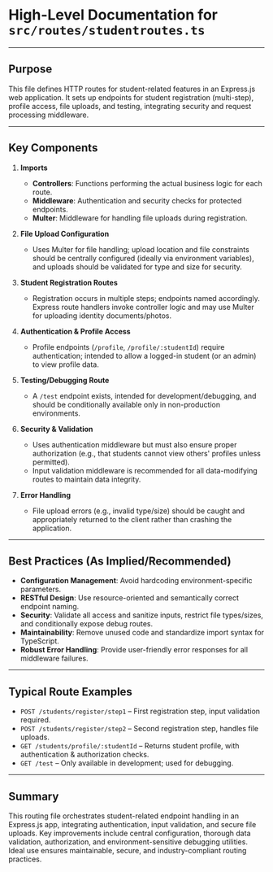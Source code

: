 # High-Level Documentation for `src/routes/studentroutes.ts`

---

## Purpose

This file defines HTTP routes for student-related features in an Express.js web application. It sets up endpoints for student registration (multi-step), profile access, file uploads, and testing, integrating security and request processing middleware.

---

## Key Components

1. **Imports**
   - **Controllers**: Functions performing the actual business logic for each route.
   - **Middleware**: Authentication and security checks for protected endpoints.
   - **Multer**: Middleware for handling file uploads during registration.

2. **File Upload Configuration**
   - Uses Multer for file handling; upload location and file constraints should be centrally configured (ideally via environment variables), and uploads should be validated for type and size for security.

3. **Student Registration Routes**
   - Registration occurs in multiple steps; endpoints named accordingly. Express route handlers invoke controller logic and may use Multer for uploading identity documents/photos.

4. **Authentication & Profile Access**
   - Profile endpoints (`/profile`, `/profile/:studentId`) require authentication; intended to allow a logged-in student (or an admin) to view profile data.

5. **Testing/Debugging Route**
   - A `/test` endpoint exists, intended for development/debugging, and should be conditionally available only in non-production environments.

6. **Security & Validation**
   - Uses authentication middleware but must also ensure proper authorization (e.g., that students cannot view others' profiles unless permitted).
   - Input validation middleware is recommended for all data-modifying routes to maintain data integrity.

7. **Error Handling**
   - File upload errors (e.g., invalid type/size) should be caught and appropriately returned to the client rather than crashing the application.

---

## Best Practices (As Implied/Recommended)

- **Configuration Management**: Avoid hardcoding environment-specific parameters.
- **RESTful Design**: Use resource-oriented and semantically correct endpoint naming.
- **Security**: Validate all access and sanitize inputs, restrict file types/sizes, and conditionally expose debug routes.
- **Maintainability**: Remove unused code and standardize import syntax for TypeScript.
- **Robust Error Handling**: Provide user-friendly error responses for all middleware failures.

---

## Typical Route Examples

- `POST /students/register/step1` – First registration step, input validation required.
- `POST /students/register/step2` – Second registration step, handles file uploads.
- `GET /students/profile/:studentId` – Returns student profile, with authentication & authorization checks.
- `GET /test` – Only available in development; used for debugging.

---

## Summary

This routing file orchestrates student-related endpoint handling in an Express.js app, integrating authentication, input validation, and secure file uploads. Key improvements include central configuration, thorough data validation, authorization, and environment-sensitive debugging utilities. Ideal use ensures maintainable, secure, and industry-compliant routing practices.